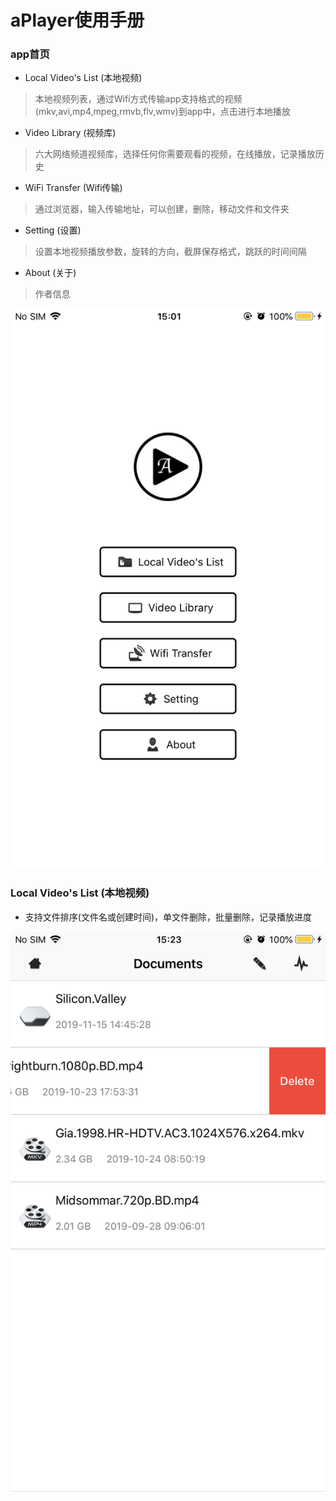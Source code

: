 # aPlayer使用手册

### app首页
* Local Video's List (本地视频)
> 本地视频列表，通过Wifi方式传输app支持格式的视频(mkv,avi,mp4,mpeg,rmvb,flv,wmv)到app中，点击进行本地播放
       
* Video Library (视频库)
> 六大网络频道视频库，选择任何你需要观看的视频，在线播放，记录播放历史
       
* WiFi Transfer (Wifi传输)
> 通过浏览器，输入传输地址，可以创建，删除，移动文件和文件夹
       
* Setting (设置)
> 设置本地视频播放参数，旋转的方向，截屏保存格式，跳跃的时间间隔
       
* About (关于)
> 作者信息
       
![image](https://github.com/alimysoyang/A-Player/raw/master/Screenshots/1.png)

### Local Video's List (本地视频)
* 支持文件排序(文件名或创建时间)，单文件删除，批量删除，记录播放进度

![image](https://github.com/alimysoyang/A-Player/raw/master/Screenshots/2.png)
